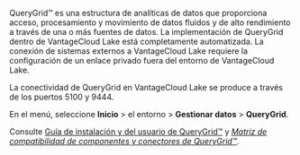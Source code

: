 QueryGrid™ es una estructura de analíticas de datos que proporciona acceso, procesamiento y movimiento de datos fluidos y de alto rendimiento a través de una o más fuentes de datos. La implementación de QueryGrid dentro de VantageCloud Lake está completamente automatizada. La conexión de sistemas externos a VantageCloud Lake requiere la configuración de un enlace privado fuera del entorno de VantageCloud Lake.

La conectividad de QueryGrid en VantageCloud Lake se produce a través de los puertos 5100 y 9444.

En el menú, seleccione **Inicio** \> el entorno \> **Gestionar datos** \> **QueryGrid**.

Consulte [Guía de instalación y del usuario de QueryGrid™](https://docs.teradata.com/search/books?filters=prodname~%2522Teradata+QueryGrid%2522&sort=last_update&utm_source=console&utm_medium=iph) y [*Matriz de compatibilidad de componentes y conectores de QueryGrid™*](https://docs.teradata.com/access/sources/dita/map?dita:mapPath=wue1554808920847.ditamap&utm_source=console&utm_medium=iph).
